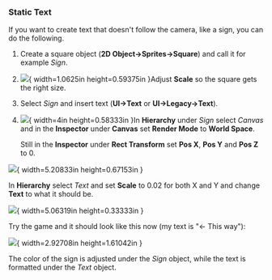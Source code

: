 ### Static Text

If you want to create text that doesn't follow the camera, like a sign,
you can do the following.

1.  Create a square object (**2D Object->Sprites->Square**) and call
    it for example *Sign*.

2.  ![](media/image58.png){ width=1.0625in height=0.59375in }Adjust **Scale** so the square
    gets the right size.

3.  Select *Sign* and insert text (**UI->Text** or
    **UI->Legacy->Text**).

4.  ![](media/image59.png){ width=4in height=0.58333in }In **Hierarchy** under
    *Sign* select *Canvas* and in the **Inspector** under **Canvas** set
    **Render Mode** to **World Space**.



    Still in the **Inspector** under **Rect Transform** set **Pos X**,
    **Pos Y** and **Pos Z** to 0.

![](media/image60.png){ width=5.20833in height=0.67153in }

In **Hierarchy** select *Text* and set **Scale** to 0.02 for both X and Y
and change **Text** to what it should be.

![](media/image61.png){ width=5.06319in height=0.33333in }

Try the game and it should look like this now (my text is "<- This
way"):

![](media/image62.png){ width=2.92708in height=1.61042in }

The color of the sign is adjusted under the *Sign* object, while the text is formatted
under the *Text* object.
